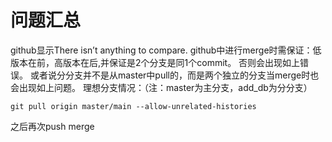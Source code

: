 # 问题汇总


github显示There isn’t anything to compare.
github中进行merge时需保证：低版本在前，高版本在后,并保证是2个分支是同1个commit。
否则会出现如上错误。
或者说分分支并不是从master中pull的，而是两个独立的分支当merge时也会出现如上问题。
理想分支情况：（注：master为主分支，add_db为分分支）

```shell script
git pull origin master/main --allow-unrelated-histories
```
之后再次push merge
